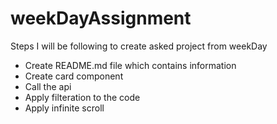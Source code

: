 # weekDayAssignment

Steps I will be following to create asked project from weekDay
- Create README.md file which contains information
- Create card component
- Call the api
- Apply filteration to the code
- Apply infinite scroll
